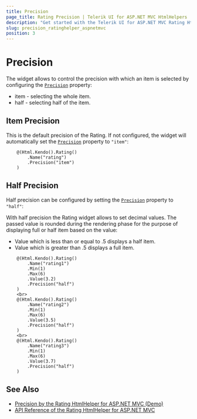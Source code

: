 ```yaml
---
title: Precision
page_title: Rating Precision | Telerik UI for ASP.NET MVC HtmlHelpers
description: "Get started with the Telerik UI for ASP.NET MVC Rating HtmlHelper and learn how to configure the precision with which an item is selected."
slug: precision_ratinghelper_aspnetmvc
position: 3
---
```


# Precision

The widget allows to control the precision with which an item is selected by configuring the [`Precision`](https://docs.telerik.com/aspnet-mvc/api//Kendo.Mvc.UI.Fluent/RatingBuilder#precisionsystemstring) property:

* item - selecting the whole item.
* half - selecting half of the item.

## Item Precision

This is the default precision of the Rating. If not configured, the widget will automatically set the [`Precision`](https://docs.telerik.com/aspnet-mvc/api//Kendo.Mvc.UI.Fluent/RatingBuilder#precisionsystemstring) property to `"item"`:

```Razor
    @(Html.Kendo().Rating()
        .Name("rating")
        .Precision("item")
    )
```

## Half Precision

Half precision can be configured by setting the [`Precision`](https://docs.telerik.com/aspnet-mvc/api//Kendo.Mvc.UI.Fluent/RatingBuilder#precisionsystemstring) property to `"half"`:

With half precision the Rating widget allows to set decimal values. The passed value is rounded during the rendering phase for the purpose of displaying full or half item based on the value:

* Value which is less than or equal to .5 displays a half item.
* Value which is greater than .5 displays a full item.

```Razor
    @(Html.Kendo().Rating()
        .Name("rating1")
        .Min(1)
        .Max(6)
        .Value(3.2)
        .Precision("half")
    )
    <br>
    @(Html.Kendo().Rating()
        .Name("rating2")
        .Min(1)
        .Max(6)
        .Value(3.5)
        .Precision("half")
    )
    <br>
    @(Html.Kendo().Rating()
        .Name("rating3")
        .Min(1)
        .Max(6)
        .Value(3.7)
        .Precision("half")
    )
```

## See Also

* [Precision by the Rating HtmlHelper for ASP.NET MVC (Demo)](https://demos.telerik.com/aspnet-mvc/rating/precision)
* [API Reference of the Rating HtmlHelper for ASP.NET MVC](http://docs.telerik.com/aspnet-mvc/api/Kendo.Mvc/Rating)
